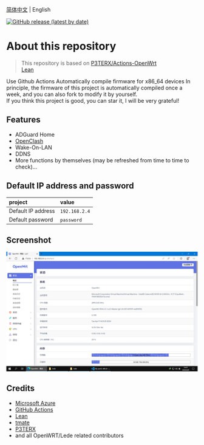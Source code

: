 [简体中文](./README.zh-CN.md) | English

[![GitHub release (latest by date)](https://img.shields.io/github/v/release/shawnpxtl/Actions-x86_64?style=for-the-badge&label=Download)](https://github.com/shawnpxtl/Actions-x86_64/releases/latest)

# About this repository

> This repository is based on [P3TERX/Actions-OpenWrt](https://github.com/P3TERX/Actions-OpenWrt)<br>
> [Lean](https://github.com/coolsnowwolf/lede)

Use Github Actions Automatically compile firmware for x86_64 devices
In principle, the firmware of this project is automatically compiled once a week, and you can also fork to modify it by yourself.  
If you think this project is good, you can star it, I will be very grateful!  

## Features

* ADGuard Home
* [OpenClash](https://github.com/vernesong/OpenClash)
* Wake-On-LAN
* DDNS
* More functions by themselves (may be refreshed from time to time to check)...

## Default IP address and password
   | project | value |
   | :--- | :--- |
   | Default IP address | `192.168.2.4` |
   | Default password | `password` |

## Screenshot

![luci\_admin\_status\_overview](.gitbook/assets/x86.jpg)

## Credits

* [Microsoft Azure](https://azure.microsoft.com/)
* [GitHub Actions](https://github.com/features/actions)
* [Lean](https://github.com/coolsnowwolf/lede)
* [tmate](https://github.com/tmate-io/tmate)
* [P3TERX](https://github.com/P3TERX)
* and all OpenWRT/Lede related contributors
